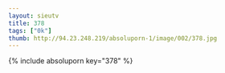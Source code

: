 ```yaml
--- 
layout: sieutv
title: 378
tags: ["0k"]
thumb: http://94.23.248.219/absoluporn-1/image/002/378.jpg
---
```

{% include absoluporn key="378" %} 
